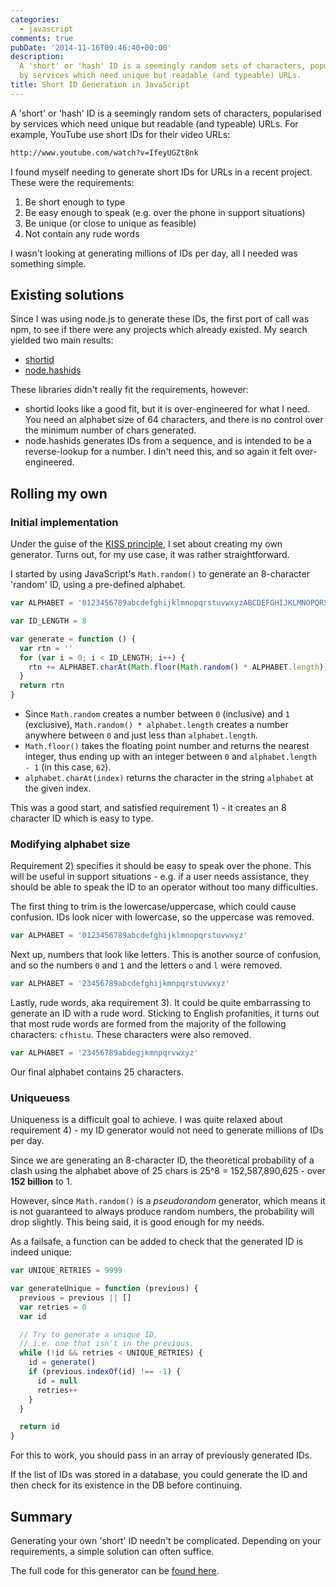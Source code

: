 ```yaml
---
categories:
  - javascript
comments: true
pubDate: '2014-11-16T09:46:40+00:00'
description:
  A 'short' or 'hash' ID is a seemingly random sets of characters, popularised
  by services which need unique but readable (and typeable) URLs.
title: Short ID Generation in JavaScript
---
```


A 'short' or 'hash' ID is a seemingly random sets of characters, popularised by services which need unique but readable (and typeable) URLs. For example, YouTube use short IDs for their video URLs:

```bash
http://www.youtube.com/watch?v=IfeyUGZt8nk
```

I found myself needing to generate short IDs for URLs in a recent project. These were the requirements:

1. Be short enough to type
2. Be easy enough to speak (e.g. over the phone in support situations)
3. Be unique (or close to unique as feasible)
4. Not contain any rude words

I wasn't looking at generating millions of IDs per day, all I needed was something simple.

<!-- more -->

## Existing solutions

Since I was using node.js to generate these IDs, the first port of call was npm, to see if there were any projects which already existed. My search yielded two main results:

- [shortid](https://github.com/dylang/shortid)
- [node.hashids](http://hashids.org/node-js/)

These libraries didn't really fit the requirements, however:

- shortid looks like a good fit, but it is over-engineered for what I need. You need an alphabet size of 64 characters, and there is no control over the minimum number of chars generated.
- node.hashids generates IDs from a sequence, and is intended to be a reverse-lookup for a number. I din't need this, and so again it felt over-engineered.

## Rolling my own

### Initial implementation

Under the guise of the [KISS principle](http://en.wikipedia.org/wiki/KISS_principle), I set about creating my own generator. Turns out, for my use case, it was rather straightforward.

I started by using JavaScript's `Math.random()` to generate an 8-character 'random' ID, using a pre-defined alphabet.

```js
var ALPHABET = '0123456789abcdefghijklmnopqrstuvwxyzABCDEFGHIJKLMNOPQRSTUVWXYZ'

var ID_LENGTH = 8

var generate = function () {
  var rtn = ''
  for (var i = 0; i < ID_LENGTH; i++) {
    rtn += ALPHABET.charAt(Math.floor(Math.random() * ALPHABET.length))
  }
  return rtn
}
```

- Since `Math.random` creates a number between `0` (inclusive) and `1` (exclusive), `Math.random() * alphabet.length` creates a number anywhere between `0` and just less than `alphabet.length`.
- `Math.floor()` takes the floating point number and returns the nearest integer, thus ending up with an integer between `0` and `alphabet.length - 1` (in this case, `62`).
- `alphabet.charAt(index)` returns the character in the string `alphabet` at the given index.

This was a good start, and satisfied requirement 1) - it creates an 8 character ID which is easy to type.

### Modifying alphabet size

Requirement 2) specifies it should be easy to speak over the phone. This will be useful in support situations - e.g. if a user needs assistance, they should be able to speak the ID to an operator without too many difficulties.

The first thing to trim is the lowercase/uppercase, which could cause confusion. IDs look nicer with lowercase, so the uppercase was removed.

```js
var ALPHABET = '0123456789abcdefghijklmnopqrstuvwxyz'
```

Next up, numbers that look like letters. This is another source of confusion, and so the numbers `0` and `1` and the letters `o` and `l` were removed.

```js
var ALPHABET = '23456789abcdefghijkmnpqrstuvwxyz'
```

Lastly, rude words, aka requirement 3). It could be quite embarrassing to generate an ID with a rude word. Sticking to English profanities, it turns out that most rude words are formed from the majority of the following characters: `cfhistu`. These characters were also removed.

```js
var ALPHABET = '23456789abdegjkmnpqrvwxyz'
```

Our final alphabet contains 25 characters.

### Uniqueuess

Uniqueness is a difficult goal to achieve. I was quite relaxed about requirement 4) - my ID generator would not need to generate millions of IDs per day.

Since we are generating an 8-character ID, the theoretical probability of a clash using the alphabet above of 25 chars is 25^8 = 152,587,890,625 - over **152 billion** to 1.

However, since `Math.random()` is a _pseudorandom_ generator, which means it is not guaranteed to always produce random numbers, the probability will drop slightly. This being said, it is good enough for my needs.

As a failsafe, a function can be added to check that the generated ID is indeed unique:

```js
var UNIQUE_RETRIES = 9999

var generateUnique = function (previous) {
  previous = previous || []
  var retries = 0
  var id

  // Try to generate a unique ID,
  // i.e. one that isn't in the previous.
  while (!id && retries < UNIQUE_RETRIES) {
    id = generate()
    if (previous.indexOf(id) !== -1) {
      id = null
      retries++
    }
  }

  return id
}
```

For this to work, you should pass in an array of previously generated IDs.

If the list of IDs was stored in a database, you could generate the ID and then check for its existence in the DB before continuing.

## Summary

Generating your own 'short' ID needn't be complicated. Depending on your requirements, a simple solution can often suffice.

The full code for this generator can be [found here](https://gist.github.com/fiznool/73ee9c7a11d1ff80b81c).
